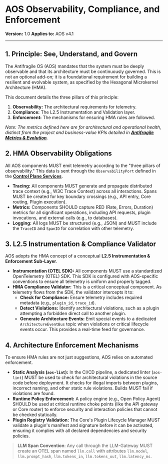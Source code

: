 # AOS Observability, Compliance, and Enforcement

**Version:** 1.0
**Applies to:** AOS v4.1

---

## 1. Principle: See, Understand, and Govern

The Antifragile OS (AOS) mandates that the system must be deeply observable and that its architecture must be continuously governed. This is not an optional add-on; it is a foundational requirement for building a resilient and evolvable system, as specified by the Hexagonal Microkernel Architecture (HMA).

This document details the three pillars of this principle:
1.  **Observability:** The architectural requirements for telemetry.
2.  **Compliance:** The L2.5 Instrumentation and Validation layer.
3.  **Enforcement:** The mechanisms for ensuring HMA rules are followed.

*Note: The metrics defined here are for architectural and operational health, distinct from the project and business-value KPIs detailed in **[Antifragile Metrics & Evolution](./05-metrics-and-evolution.md)**.*

## 2. HMA Observability Obligations

All AOS components MUST emit telemetry according to the "three pillars of observability." This data is sent through the `ObservabilityPort` defined in the **[Control Plane Services](./control-plane-services.md)**.

*   **Tracing:** All components MUST generate and propagate distributed trace context (e.g., W3C Trace Context) across all interactions. Spans MUST be created for key boundary crossings (e.g., API entry, Core routing, Plugin execution).
*   **Metrics:** Components SHOULD capture RED (Rate, Errors, Duration) metrics for all significant operations, including API requests, plugin invocations, and external calls (e.g., to databases).
*   **Logging:** All logs MUST be structured (e.g., JSON) and MUST include the `TraceID` and `SpanID` for correlation with other telemetry.

## 3. L2.5 Instrumentation & Compliance Validator

AOS adopts the HMA concept of a conceptual **L2.5 Instrumentation & Enforcement Sub-Layer**.

*   **Instrumentation (OTEL SDK):** All components MUST use a standardized OpenTelemetry (OTEL) SDK. This SDK is configured with AOS-specific conventions to ensure all telemetry is uniform and properly tagged.
*   **HMA Compliance Validator:** This is a critical conceptual component. As telemetry flows from the SDK, the validator intercepts it to:
    *   **Check for Compliance:** Ensure telemetry includes required metadata (e.g., `plugin_id`, `trace_id`).
    *   **Detect Violations:** Identify architectural violations, such as a plugin attempting a forbidden direct call to another plugin.
    *   **Generate Architecture Events:** Emit special events to a dedicated `ArchitectureEventBus` topic when violations or critical lifecycle events occur. This provides a real-time feed for governance.

## 4. Architecture Enforcement Mechanisms

To ensure HMA rules are not just suggestions, AOS relies on automated enforcement.

*   **Static Analysis (`aos-lint`):** In the CI/CD pipeline, a dedicated linter (`aos-lint`) MUST be used to check for architectural violations in the source code before deployment. It checks for illegal imports between plugins, incorrect naming, and other static rule violations. Builds MUST fail if violations are found.
*   **Runtime Policy Enforcement:** A policy engine (e.g., Open Policy Agent) SHOULD be used at critical runtime choke points (like the API gateway or Core router) to enforce security and interaction policies that cannot be checked statically.
*   **Plugin Registry Validation:** The Core's Plugin Lifecycle Manager MUST validate a plugin's manifest and signature before it can be activated, ensuring it complies with all declared dependencies and security policies. 

> **LLM Span Convention**: Any call through the LLM-Gateway MUST create an OTEL span named `llm.call` with attributes `llm.model`, `llm.prompt_hash`, `llm.tokens_in`, `llm.tokens_out`, `llm.latency_ms`. 
